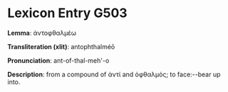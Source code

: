 # Lexicon Entry G503

**Lemma**: ἀντοφθαλμέω

**Transliteration (xlit)**: antophthalméō

**Pronunciation**: ant-of-thal-meh'-o

**Description**:
from a compound of ἀντί and ὀφθαλμός; to face:--bear up into.
